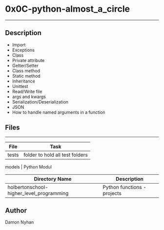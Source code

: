 # 0x0C-python-almost_a_circle
---
## Description
* Import
* Exceptions
* Class
* Private attribute
* Getter/Setter
* Class method
* Static method
* Inheritance
* Unittest
* Read/Write file
* args and kwargs
* Serialization/Deserialization
* JSON
* How to handle named arguments in a function
## Files
---
File|Task
---|---
tests | folder to hold all test folders

models | Python Modul

Directory Name | Description
---|---
holbertonschool-higher_level_programming | Python functions - projects
## Author
Damon Nyhan